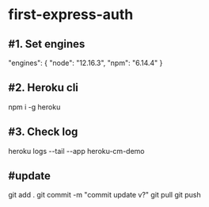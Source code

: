 # first-express-auth
#1. Set engines
-----------------------------------
 "engines": {
    "node": "12.16.3",
    "npm": "6.14.4"
  }

#2. Heroku cli
-----------------------------------
npm i -g heroku

#3. Check log
-----------------------------------
heroku logs --tail --app heroku-cm-demo



#update
-----------------------------------
git add .
git commit -m "commit update v?"
git pull
git push
